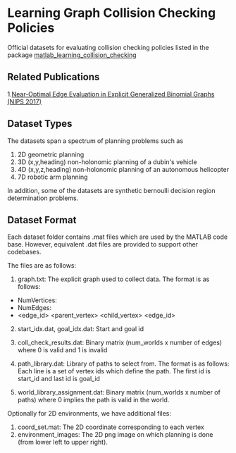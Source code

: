 # Learning Graph Collision Checking Policies

Official datasets for evaluating collision checking policies listed in the package [matlab_learning_collision_checking](https://github.com/sanjibac/matlab_learning_collision_checking)

## Related Publications
1.[Near-Optimal Edge Evaluation in Explicit Generalized Binomial Graphs (NIPS 2017)](https://arxiv.org/pdf/1706.09351.pdf)

## Dataset Types
The datasets span a spectrum of planning problems such as
1. 2D geometric planning
2. 3D (x,y,heading) non-holonomic planning of a dubin's vehicle
3. 4D (x,y,z,heading) non-holonomic planning of an autonomous helicopter
4. 7D robotic arm planning

In addition, some of the datasets are synthetic bernoulli decision region determination problems.

## Dataset Format
Each dataset folder contains .mat files which are used by the MATLAB code base. However, equivalent .dat files are provided to support other codebases. 

The files are as follows:
1. graph.txt: The explicit graph used to collect data. The format is as follows:
+ NumVertices: <number of vertices>
+ NumEdges: <number of edges>
+ <edge_id> <parent_vertex> <child_vertex> <edge_id>

2. start_idx.dat, goal_idx.dat: Start and goal id

3. coll_check_results.dat: Binary matrix (num_worlds x number of edges) where 0 is valid and 1 is invalid

4. path_library.dat: Library of paths to select from. The format is as follows:
Each line is a set of vertex ids which define the path. The first id is start_id and last id is goal_id

5. world_library_assignment.dat: Binary matrix (num_worlds x number of paths) where 0 implies the path is valid in the world. 

Optionally for 2D environments, we have additional files:
1. coord_set.mat: The 2D coordinate corresponding to each vertex
2. environment_images: The 2D png image on which planning is done (from lower left to upper right). 
